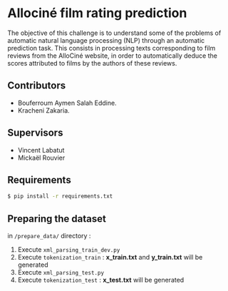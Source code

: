 # Allociné film rating prediction

The objective of this challenge is to understand some of the problems of automatic natural language processing (NLP) through an automatic prediction task. This consists in processing texts corresponding to film reviews from the AlloCiné website, in order to automatically deduce the scores attributed to films by the authors of these reviews.
## Contributors
- Bouferroum Aymen Salah Eddine.
- Kracheni Zakaria.
## Supervisors 
- Vincent Labatut
- Mickaël Rouvier

## Requirements
```sh
$ pip install -r requirements.txt
```
## Preparing the dataset 
in ```/prepare_data/``` directory : 
1) Execute ```xml_parsing_train_dev.py```
2) Execute ```tokenization_train```
: **x_train.txt** and **y_train.txt** will be generated
3) Execute ```xml_parsing_test.py```
4) Execute ```tokenization_test```
: **x_test.txt** will be generated
